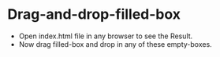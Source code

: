 # Drag-and-drop-filled-box
- Open index.html file in any browser to see the Result.
- Now drag filled-box and drop in any of these empty-boxes.
